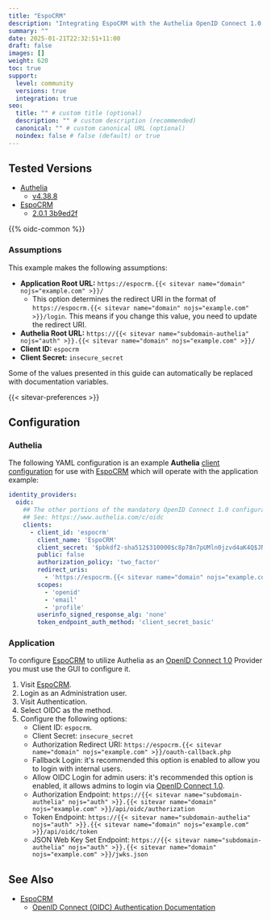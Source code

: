 ```yaml
---
title: "EspoCRM"
description: "Integrating EspoCRM with the Authelia OpenID Connect 1.0 Provider."
summary: ""
date: 2025-01-21T22:32:51+11:00
draft: false
images: []
weight: 620
toc: true
support:
  level: community
  versions: true
  integration: true
seo:
  title: "" # custom title (optional)
  description: "" # custom description (recommended)
  canonical: "" # custom canonical URL (optional)
  noindex: false # false (default) or true
---
```


## Tested Versions

* [Authelia]
  * [v4.38.8](https://github.com/authelia/authelia/releases/tag/v4.38.8)
* [EspoCRM]
  * [2.0.1 3b9ed2f](https://github.com/m4rc3l-h3/espocrm)

{{% oidc-common %}}

### Assumptions

This example makes the following assumptions:

* __Application Root URL:__ `https://espocrm.{{< sitevar name="domain" nojs="example.com" >}}/`
  * This option determines the redirect URI in the format of
        `https://espocrm.{{< sitevar name="domain" nojs="example.com" >}}/login`.
        This means if you change this value, you need to update the redirect URI.
* __Authelia Root URL:__ `https://{{< sitevar name="subdomain-authelia" nojs="auth" >}}.{{< sitevar name="domain" nojs="example.com" >}}/`
* __Client ID:__ `espocrm`
* __Client Secret:__ `insecure_secret`

Some of the values presented in this guide can automatically be replaced with documentation variables.

{{< sitevar-preferences >}}

## Configuration

### Authelia

The following YAML configuration is an example __Authelia__ [client configuration] for use with [EspoCRM] which will operate with the application example:

```yaml {title="configuration.yml"}
identity_providers:
  oidc:
    ## The other portions of the mandatory OpenID Connect 1.0 configuration go here.
    ## See: https://www.authelia.com/c/oidc
    clients:
      - client_id: 'espocrm'
        client_name: 'EspoCRM'
        client_secret: '$pbkdf2-sha512$310000$c8p78n7pUMln0jzvd4aK4Q$JNRBzwAo0ek5qKn50cFzzvE9RXV88h1wJn5KGiHrD0YKtZaR/nCb2CJPOsKaPK0hjf.9yHxzQGZziziccp6Yng'  # The digest of 'insecure_secret'.
        public: false
        authorization_policy: 'two_factor'
        redirect_uris:
          - 'https://espocrm.{{< sitevar name="domain" nojs="example.com" >}}/oauth-callback.php'
        scopes:
          - 'openid'
          - 'email'
          - 'profile'
        userinfo_signed_response_alg: 'none'
        token_endpoint_auth_method: 'client_secret_basic'
```

### Application

To configure [EspoCRM] to utilize Authelia as an [OpenID Connect 1.0] Provider you must use the GUI to configure it.

1. Visit [EspoCRM].
2. Login as an Administration user.
3. Visit Authentication.
4. Select OIDC as the method.
5. Configure the following options:
   - Client ID: `espocrm`.
   - Client Secret: `insecure_secret`
   - Authorization Redirect URI: `https://espocrm.{{< sitevar name="domain" nojs="example.com" >}}/oauth-callback.php`
   - Fallback Login: it's recommended this option is enabled to allow you to login with internal users.
   - Allow OIDC Login for admin users: it's recommended this option is enabled, it allows admins to login via
     [OpenID Connect 1.0].
   - Authorization Endpoint: `https://{{< sitevar name="subdomain-authelia" nojs="auth" >}}.{{< sitevar name="domain" nojs="example.com" >}}/api/oidc/authorization`
   - Token Endpoint: `https://{{< sitevar name="subdomain-authelia" nojs="auth" >}}.{{< sitevar name="domain" nojs="example.com" >}}/api/oidc/token`
   - JSON Web Key Set Endpoint: `https://{{< sitevar name="subdomain-authelia" nojs="auth" >}}.{{< sitevar name="domain" nojs="example.com" >}}/jwks.json`

## See Also

- [EspoCRM]
  - [OpenID Connect (OIDC) Authentication Documentation](https://docs.espocrm.com/administration/oidc/)

[Authelia]: https://www.authelia.com
[EspoCRM]: https://www.espocrm.com/
[OpenID Connect 1.0]: ../../openid-connect/introduction.md
[client configuration]: ../../../configuration/identity-providers/openid-connect/clients.md
